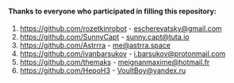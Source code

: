 #### Thanks to everyone who participated in filling this repository:

1. https://github.com/rozetkinrobot - escherevatsky@gmail.com
2. https://github.com/SunnyCapt - sunny.capt@tuta.io
3. https://github.com/Astrrra - me@astrra.space
4. https://github.com/ivanbarsukov - i.barsukov@protonmail.com
5. https://github.com/themaks - meignanmaxime@hotmail.fr
6. https://github.com/HepoH3 - VoultBoy@yandex.ru 

